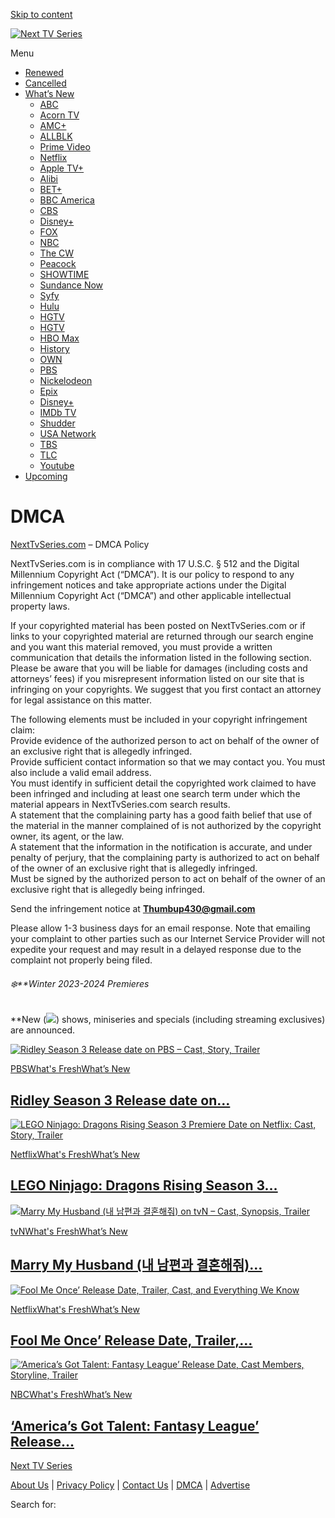 [Skip to content](#content "Skip to content")

[![Next TV Series](https://nexttvseries.com/wp-content/uploads/2023/10/cropped-fdddd.jpg "Next TV Series")](https://nexttvseries.com/ "Next TV Series")

Menu

* [Renewed](https://nexttvseries.com/category/renewed/)
* [Cancelled](https://nexttvseries.com/category/cancelled/)
* [What’s New](https://nexttvseries.com/category/whats-new/)
    * [ABC](https://nexttvseries.com/category/abc/)
    * [Acorn TV](https://nexttvseries.com/category/acorn-tv/)
    * [AMC+](https://nexttvseries.com/category/amc/)
    * [ALLBLK](https://nexttvseries.com/category/allblk/)
    * [Prime Video](https://nexttvseries.com/category/prime-video/)
    * [Netflix](https://nexttvseries.com/category/netflix/)
    * [Apple TV+](https://nexttvseries.com/category/apple-tv/)
    * [Alibi](https://nexttvseries.com/category/alibi/)
    * [BET+](https://nexttvseries.com/category/bet/)
    * [BBC America](https://nexttvseries.com/category/bbc-america/)
    * [CBS](https://nexttvseries.com/category/cbs/)
    * [Disney+](https://nexttvseries.com/category/disney/)
    * [FOX](https://nexttvseries.com/category/fox/)
    * [NBC](https://nexttvseries.com/category/nbc/)
    * [The CW](https://nexttvseries.com/category/the-cw/)
    * [Peacock](https://nexttvseries.com/category/peacock/)
    * [SHOWTIME](https://nexttvseries.com/category/showtime/)
    * [Sundance Now](https://nexttvseries.com/category/sundance-now/)
    * [Syfy](https://nexttvseries.com/category/syfy/)
    * [Hulu](https://nexttvseries.com/category/hulu/)
    * [HGTV](https://nexttvseries.com/category/hgtv/)
    * [HGTV](https://nexttvseries.com/category/hgtv/)
    * [HBO Max](https://nexttvseries.com/category/hbo-max/)
    * [History](https://nexttvseries.com/category/history/)
    * [OWN](https://nexttvseries.com/category/own/)
    * [PBS](https://nexttvseries.com/category/pbs/)
    * [Nickelodeon](https://nexttvseries.com/category/nickelodeon/)
    * [Epix](https://nexttvseries.com/category/epix/)
    * [Disney+](https://nexttvseries.com/category/disney/)
    * [IMDb TV](https://nexttvseries.com/category/imdb-tv/)
    * [Shudder](https://nexttvseries.com/category/shudder/)
    * [USA Network](https://nexttvseries.com/category/usa-network/)
    * [TBS](https://nexttvseries.com/category/tbs/)
    * [TLC](https://nexttvseries.com/category/tlc/)
    * [Youtube](https://nexttvseries.com/category/youtube/)
* [Upcoming](https://nexttvseries.com/category/upcoming/)

DMCA
====

[NextTvSeries.com](https://nexttvseries.com/) – DMCA Policy

NextTvSeries.com is in compliance with 17 U.S.C. § 512 and the Digital Millennium Copyright Act (“DMCA”). It is our policy to respond to any infringement notices and take appropriate actions under the Digital Millennium Copyright Act (“DMCA”) and other applicable intellectual property laws.

If your copyrighted material has been posted on NextTvSeries.com or if links to your copyrighted material are returned through our search engine and you want this material removed, you must provide a written communication that details the information listed in the following section. Please be aware that you will be liable for damages (including costs and attorneys’ fees) if you misrepresent information listed on our site that is infringing on your copyrights. We suggest that you first contact an attorney for legal assistance on this matter.

The following elements must be included in your copyright infringement claim:  
Provide evidence of the authorized person to act on behalf of the owner of an exclusive right that is allegedly infringed.  
Provide sufficient contact information so that we may contact you. You must also include a valid email address.  
You must identify in sufficient detail the copyrighted work claimed to have been infringed and including at least one search term under which the material appears in NextTvSeries.com search results.  
A statement that the complaining party has a good faith belief that use of the material in the manner complained of is not authorized by the copyright owner, its agent, or the law.  
A statement that the information in the notification is accurate, and under penalty of perjury, that the complaining party is authorized to act on behalf of the owner of an exclusive right that is allegedly infringed.  
Must be signed by the authorized person to act on behalf of the owner of an exclusive right that is allegedly being infringed.

Send the infringement notice at **Thumbup430@gmail.com**

Please allow 1-3 business days for an email response. Note that emailing your complaint to other parties such as our Internet Service Provider will not expedite your request and may result in a delayed response due to the complaint not properly being filed.

###### ❄️**Winter 2023-2024 Premieres  
**New (![](https://nexttvseries.com/wp-content/uploads/2023/03/new.gif)) shows, miniseries and specials (including streaming exclusives) are announced.

[![Ridley Season 3 Release date on PBS – Cast, Story, Trailer](https://nexttvseries.com/wp-content/uploads/2023/06/Ridley-1024x627.jpg)](https://nexttvseries.com/ridley-cast-story-trailer-pbs/)

[PBS](https://nexttvseries.com/category/pbs/)[What's Fresh](https://nexttvseries.com/category/whats-fresh/)[What’s New](https://nexttvseries.com/category/whats-new/)

[Ridley Season 3 Release date on…](https://nexttvseries.com/ridley-cast-story-trailer-pbs/)
-------------------------------------------------------------------------------------------

[![LEGO Ninjago: Dragons Rising Season 3 Premiere Date on Netflix: Cast, Story, Trailer](https://nexttvseries.com/wp-content/uploads/2023/05/LEGO-Ninjago-Dragons-Rising-1024x576.jpg)](https://nexttvseries.com/lego-ninjago-dragons-rising-cast-story-trailer-netflix/)

[Netflix](https://nexttvseries.com/category/netflix/)[What's Fresh](https://nexttvseries.com/category/whats-fresh/)[What’s New](https://nexttvseries.com/category/whats-new/)

[LEGO Ninjago: Dragons Rising Season 3…](https://nexttvseries.com/lego-ninjago-dragons-rising-cast-story-trailer-netflix/)
--------------------------------------------------------------------------------------------------------------------------

[![Marry My Husband (내 남편과 결혼해줘) on tvN – Cast, Synopsis, Trailer](https://nexttvseries.com/wp-content/uploads/2023/12/Marry-My-Husband-1024x582.jpg)](https://nexttvseries.com/marry-my-husband-cast-synopsis-trailer/)

[tvN](https://nexttvseries.com/category/tvn/)[What's Fresh](https://nexttvseries.com/category/whats-fresh/)[What’s New](https://nexttvseries.com/category/whats-new/)

[Marry My Husband (내 남편과 결혼해줘)…](https://nexttvseries.com/marry-my-husband-cast-synopsis-trailer/)
--------------------------------------------------------------------------------------------------

[![Fool Me Once’ Release Date, Trailer, Cast, and Everything We Know](https://nexttvseries.com/wp-content/uploads/2023/12/Fool-Me-Once.jpg)](https://nexttvseries.com/fool-me-once-release-date-trailer-cast/)

[Netflix](https://nexttvseries.com/category/netflix/)[What's Fresh](https://nexttvseries.com/category/whats-fresh/)[What’s New](https://nexttvseries.com/category/whats-new/)

[Fool Me Once’ Release Date, Trailer,…](https://nexttvseries.com/fool-me-once-release-date-trailer-cast/)
---------------------------------------------------------------------------------------------------------

[![‘America’s Got Talent: Fantasy League’ Release Date, Cast Members, Storyline, Trailer](https://nexttvseries.com/wp-content/uploads/2023/12/Americas-Got-Talent-Fantasy-League-1024x600.jpg)](https://nexttvseries.com/americas-got-talent-fantasy-league-release-date-cast-trailer/)

[NBC](https://nexttvseries.com/category/nbc/)[What's Fresh](https://nexttvseries.com/category/whats-fresh/)[What’s New](https://nexttvseries.com/category/whats-new/)

[‘America’s Got Talent: Fantasy League’ Release…](https://nexttvseries.com/americas-got-talent-fantasy-league-release-date-cast-trailer/)
-----------------------------------------------------------------------------------------------------------------------------------------

[](# "Scroll back to top")[Next TV Series](https://nexttvseries.com/?blackhole=7198f0a17a "Do NOT follow this link or you will be banned from the site!")

[About Us](https://nexttvseries.com/about-us/) | [Privacy Policy](https://nexttvseries.com/privacy-policy/) | [Contact Us](https://nexttvseries.com/contact-us/) | [DMCA](https://nexttvseries.com/dmca/) | [Advertise](https://nexttvseries.com/advertise-with-us/)

Search for: